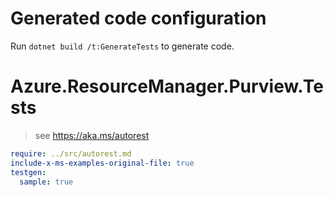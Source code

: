 # Generated code configuration

Run `dotnet build /t:GenerateTests` to generate code.

# Azure.ResourceManager.Purview.Tests

> see https://aka.ms/autorest
``` yaml
require: ../src/autorest.md
include-x-ms-examples-original-file: true
testgen:
  sample: true
```